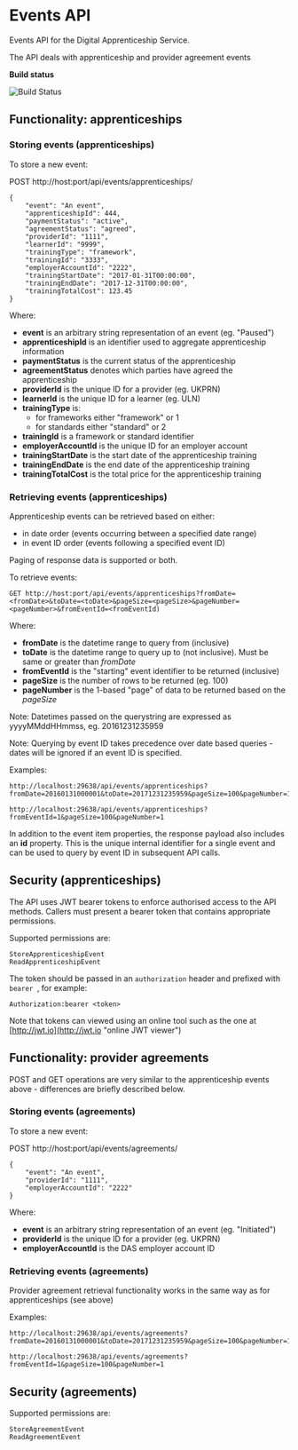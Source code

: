 # Events API #

Events API for the Digital Apprenticeship Service. 

The API deals with apprenticeship and provider agreement events

**Build status**

![Build Status](https://sfa-gov-uk.visualstudio.com/_apis/public/build/definitions/c39e0c0b-7aff-4606-b160-3566f3bbce23/164/badge)


## Functionality: apprenticeships ##

### Storing events (apprenticeships) ###

To store a new event:

POST http://host:port/api/events/apprenticeships/

    {
        "event": "An event",
		"apprenticeshipId": 444,
		"paymentStatus": "active",
		"agreementStatus": "agreed",
		"providerId": "1111",
		"learnerId": "9999",
		"trainingType": "framework",
		"trainingId": "3333",
		"employerAccountId": "2222",
		"trainingStartDate": "2017-01-31T00:00:00",
		"trainingEndDate": "2017-12-31T00:00:00",
		"trainingTotalCost": 123.45
	}

Where:

- **event** is an arbitrary string representation of an event (eg. "Paused")
- **apprenticeshipId** is an identifier used to aggregate apprenticeship information
- **paymentStatus** is the current status of the apprenticeship
- **agreementStatus** denotes which parties have agreed the apprenticeship
- **providerId** is the unique ID for a provider (eg. UKPRN)
- **learnerId** is the unique ID for a learner (eg. ULN)
- **trainingType** is:
	- for frameworks either "framework" or 1
	- for standards either "standard" or 2
- **trainingId** is a framework or standard identifier
- **employerAccountId** is the unique ID for an employer account
- **trainingStartDate** is the start date of the apprenticeship training
- **trainingEndDate** is the end date of the apprenticeship training
- **trainingTotalCost** is the total price for the apprenticeship training


### Retrieving events (apprenticeships) ###

Apprenticeship events can be retrieved based on either:

- in date order (events occurring between a specified date range)
- in event ID order (events following a specified event ID)

Paging of response data is supported or both.

To retrieve events:

	GET http://host:port/api/events/apprenticeships?fromDate=<fromDate>&toDate=<toDate>&pageSize=<pageSize>&pageNumber=<pageNumber>&fromEventId=<fromEventId)

Where:

- **fromDate** is the datetime range to query from (inclusive)
- **toDate** is the datetime range to query up to (not inclusive). Must be same or greater than *fromDate*
- **fromEventId** is the "starting" event identifier to be returned (inclusive)
- **pageSize** is the number of rows to be returned (eg. 100)
- **pageNumber** is the 1-based "page" of data to be returned based on the *pageSize*

Note: Datetimes passed on the querystring are expressed as yyyyMMddHHmmss, eg. 20161231235959

Note: Querying by event ID takes precedence over date based queries - dates will be ignored if an event ID is specified. 

Examples:

	http://localhost:29638/api/events/apprenticeships?fromDate=20160131000001&toDate=20171231235959&pageSize=100&pageNumber=1

	http://localhost:29638/api/events/apprenticeships?fromEventId=1&pageSize=100&pageNumber=1

In addition to the event item properties, the response payload also includes an **id** property. This is the unique internal identifier for a single event and can be used to query by event ID in subsequent API calls.


## Security (apprenticeships) ##

The API uses JWT bearer tokens to enforce authorised access to the API methods. Callers must present a bearer token that contains appropriate permissions.

Supported permissions are:

    StoreApprenticeshipEvent
    ReadApprenticeshipEvent

The token should be passed in an `authorization` header and prefixed with `bearer `, for example:

    Authorization:bearer <token>

Note that tokens can viewed using an online tool such as the one at [http://jwt.io](http://jwt.io "online JWT viewer")


## Functionality: provider agreements ##

POST and GET operations are very similar to the apprenticeship events above - differences are briefly described below.

### Storing events (agreements) ###

To store a new event:

POST http://host:port/api/events/agreements/

    {
        "event": "An event",
        "providerId": "1111",
        "employerAccountId": "2222"
    }

Where:

- **event** is an arbitrary string representation of an event (eg. "Initiated")
- **providerId** is the unique ID for a provider (eg. UKPRN)
- **employerAccountId** is the DAS employer account ID


### Retrieving events (agreements) ###

Provider agreement retrieval functionality works in the same way as for apprenticeships (see above)

Examples:

	http://localhost:29638/api/events/agreements?fromDate=20160131000001&toDate=20171231235959&pageSize=100&pageNumber=1

	http://localhost:29638/api/events/agreements?fromEventId=1&pageSize=100&pageNumber=1


## Security (agreements) ##

Supported permissions are:

    StoreAgreementEvent
    ReadAgreementEvent
